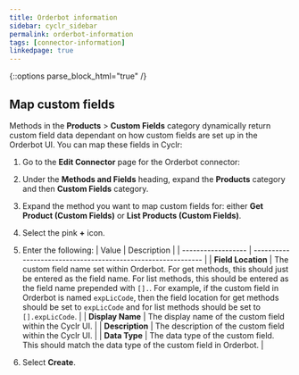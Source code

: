 ```yaml
---
title: Orderbot information
sidebar: cyclr_sidebar
permalink: orderbot-information
tags: [connector-information]
linkedpage: true
---
```

{::options parse_block_html="true" /}
<section class="card">

## Map custom fields

Methods in the **Products** > **Custom Fields** category dynamically return custom field data dependant on how custom fields are set up in the Orderbot UI. You can map these fields in Cyclr:

1. Go to the **Edit Connector** page for the Orderbot connector:
2. Under the **Methods and Fields** heading, expand the **Products** category and then **Custom Fields** category.
3. Expand the method you want to map custom fields for: either **Get Product (Custom Fields)** or **List Products (Custom Fields)**.
4. Select the pink **+** icon.
5. Enter the following: 
    | Value              | Description                                                  |
    | ------------------ | ------------------------------------------------------------ |
    | **Field Location** | The custom field name set within Orderbot. For get methods, this should just be entered as the field name. For list methods, this should be entered as the field name prepended with `[].`. For example, if the custom field in Orderbot is named `expLicCode`, then the field location for get methods should be set to `expLicCode` and for list methods should be set to `[].expLicCode`. |
    | **Display Name**   | The display name of the custom field within the Cyclr UI.    |
    | **Description**    | The description of the custom field within the Cyclr UI.     |
    | **Data Type**      | The data type of the custom field. This should match the data type of the custom field in Orderbot. |
    
6. Select **Create**.

</section>
